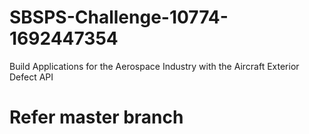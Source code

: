 # SBSPS-Challenge-10774-1692447354
Build Applications for the Aerospace Industry with the Aircraft Exterior Defect API

# Refer master branch
